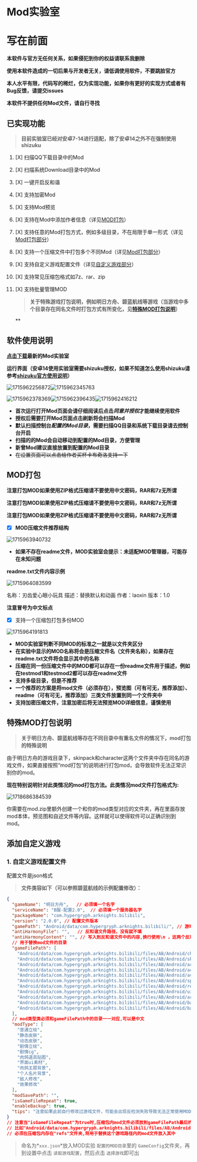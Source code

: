 # Mod实验室

# 写在前面

**本软件与官方无任何关系，如果侵犯到你的权益请联系我删除**

**使用本软件造成的一切后果与开发者无关，请低调使用软件，不要跳脸官方**

**本人水平有限，代码写的稀烂，仅为实现功能，如果你有更好的实现方式或者有Bug反馈，请提交issues**

**本软件不提供任何Mod文件，请自行寻找**

## 已实现功能

> **目前实验室已经对安卓7-14进行适配，除了安卓14之外不在强制使用shizuku**

1. [X] 扫描QQ下载目录中的Mod
2. [X] 扫描系统Download目录中的Mod
3. [X] 一键开启反和谐
4. [X] 支持加密Mod
5. [X] 支持Mod预览
6. [X] 支持在Mod中添加作者信息（详见[MOD打包](#MOD打包)）
7. [X] 支持任意的Mod打包方式，例如多级目录，不在局限于单一形式（详见[Mod打包部分](#MOD打包)）
8. [X] 支持一个压缩文件中打包多个不同Mod（详见[Mod打包部分](#MOD打包)）
9. [X] 支持自定义游戏配置文件（详见[自定义游戏部分](#添加自定义游戏)）
10. [X] 支持常见压缩包格式如7z、rar、zip
11. [X] 支持批量管理MOD

    > **关于特殊游戏打包说明，例如明日方舟、碧蓝航线等游戏（当游戏中多个目录存在同名文件时打包方式有所变化，见[特殊MOD打包说明](#特殊MOD打包说明)）**
    >

     **

## 软件使用说明

**[点击下载](https://github.com/laoxinH/crosscore-mod-manager/releases)最新的Mod实验室**

**运行界面（安卓14使用实验室需要shizuku授权，如果不知道怎么使用shizuku请参考[shizuku官方使用说明](https://shizuku.rikka.app/zh-hans/guide/setup/#%E9%80%9A%E8%BF%87%E6%97%A0%E7%BA%BF%E8%B0%83%E8%AF%95%E5%90%AF%E5%8A%A8)）**

![1715962256872](image/readme/1715962256872.png?msec=1715965017839 "app主页")![1715962345763](image/readme/1715962345763.png?msec=1715965017839 "首次打开Mod页面")

![1715962378369](/image/readme/1715962378369.png?msec=1715965017831 "shizuku授权")![1715962396435](/image/readme/1715962396435.png?msec=1715965017839 "扫描到的mod")![1715962416212](/image/readme/1715962416212.png?msec=1715965017839 "设置页面")

- **首次运行打开Mod页面会请仔细阅读后点击*同意并授权*才能继续使用软件**
- **授权后需要打开Mod页面点击刷新将会扫描Mod**
- **默认扫描控制台*配置的Mod目录*，需要扫描QQ目录和系统下载目录请去控制台开启**
- **扫描的的Mod会自动移动到配置的Mod目录，方便管理**
- **新曾Mod建议直接放置到配置的Mod目录**
- ~~在设置页面可以点击给作者买杯卡布奇洛支持一下~~

## MOD打包

**注意打包MOD如果使用ZIP格式压缩请不要使用中文密码，RAR和7z无所谓**

**注意打包MOD如果使用ZIP格式压缩请不要使用中文密码，RAR和7z无所谓**

**注意打包MOD如果使用ZIP格式压缩请不要使用中文密码，RAR和7z无所谓**

- [X] **MOD压缩文件推荐结构**

![1715963940732](/image/readme/1715963940732.png?msec=1715965017840)

- **如果不存在readme文件，MOD实验室会提示：未适配MOD管理器，可能存在未知问题**

**readme.txt文件内容示例**

![1715964083599](/image/readme/1715964083599.png?msec=1715965017836)

名称：刃齿爱心眼小玩具
描述：替换默认和动画
作者：laoxin
版本：1.0

**注意冒号为中文标点**

- [X] 支持一个压缩包打包多份MOD

![1715964191813](/image/readme/1715964191813.png?msec=1715965017839)

- **MOD实验室判断不同MOD的标准之一就是以文件夹区分**
- **在实验中显示的MOD名称将会是压缩文件名（文件夹名称），如果存在readme.txt文件将会显示其中的名称**
- **压缩在同一份压缩文件中的MOD都可以存在一份readme文件用于描述，例如在testmod1和testmod2都可以存在readme文件**
- **支持多级目录，但是不推荐**
- **一个推荐的方案是将mod文件（必须存在），预览图（可有可无，推荐添加）、readme（可有可无，推荐添加）三类文件放置到同一个文件夹中**
- **支持加密压缩文件，注意加密后将无法预览MOD详细信息，谨慎使用**

## 特殊MOD打包说明

> **关于明日方舟、碧蓝航线等存在不同目录中有重名文件的情况下，mod打包的特殊说明**

由于明日方舟的游戏目录下，skinpack和character这两个文件夹中存在同名的游戏文件，如果直接按照“mod打包”的说明进行打包mod，会导致软件无法正常识别你的mod。

**现在特别说明针对此类情况的mod打包方法。此类情况mod文件打包格式为:**

![1718686384539](image/readme/1718686384539.png)

你需要在mod.zip里额外创建一个和你的mod类型对应的文件夹，再在里面存放mod本体，预览图和自述文件等内容。这样就可以使得软件可以正确识别到mod。

## 添加自定义游戏

### 1. 自定义游戏配置文件

配置文件是json格式

> **文件类容如下（可以参照碧蓝航线的示例配置修改）：**

```json
{
  "gameName": "明日方舟",   // 必须填一个名字
  "serviceName": "B服-配置2.0",  // 必须填一个服务器名字
  "packageName": "com.hypergryph.arknights.bilibili",
  "version": "2.0.0", // 配置文件版本
  "gamePath": "Android/data/com.hypergryph.arknights.bilibili/", // 游戏的data目录
  "antiHarmonyFile": "",   // 反和谐文件路径，没有就不填
  "antiHarmonyContent": "", // 写入到反和谐文件中的内容,换行使用\n ，这两个反和谐配置没有则留空即可()空字符串"")没有不填
  // 用于替换mod文件的目录
  "gameFilePath": [
    "Android/data/com.hypergryph.arknights.bilibili/files/AB/Android/chararts/",
    "Android/data/com.hypergryph.arknights.bilibili/files/AB/Android/skinpack/",
    "Android/data/com.hypergryph.arknights.bilibili/files/AB/Android/arts/dynchars/",
    "Android/data/com.hypergryph.arknights.bilibili/files/AB/Android/avg/characters/",
    "Android/data/com.hypergryph.arknights.bilibili/files/AB/Android/avg/imgs/",
    "Android/data/com.hypergryph.arknights.bilibili/files/AB/Android/spritepack/",
    "Android/data/com.hypergryph.arknights.bilibili/files/AB/Android/refs/",
    "Android/data/com.hypergryph.arknights.bilibili/files/AB/Android/ui/rglktopic/",
    "Android/data/com.hypergryph.arknights.bilibili/files/AB/Android/arts/ui/namecardskin/",
    "Android/data/com.hypergryph.arknights.bilibili/files/AB/Android/battle/prefabs/enemies/",
    "Android/data/com.hypergryph.arknights.bilibili/files/AB/Android/battle/prefabs/effects/"
  ],
  // mod类型类必须和gameFilePath中的目录一一对应,可以是中文
  "modType": [
    "普通立绘",
    "静态皮肤",
    "动态皮肤",
    "剧情立绘",
    "剧情cg",
    "肉鸽道具贴图",
    "界面ui素材",
    "肉鸽主题背景",
    "个人名片背景",
    "敌人修改",
    "效果修改"
  ],
  "modSavePath": "",
  "isGameFileRepeat": true,
  "enableBackup": true,
  "tips": "注意如果此前自行修改过游戏文件，可能会出现反检测失败导致无法正常使用MOD，建议先清除游戏数据重新下载游戏资源后再使用MOD，如果出现反检测失败无论此前更改过游戏文件都需要重新下载游戏资源！"
}
// 注意当"isGameFileRepeat"为true时,压缩包内mod文件必须放到gameFilePath最后的路径
// 比如"Android/data/com.hypergryph.arknights.bilibili/files/AB/Android/refs/",这个gameFilePath中要想扫描到mod
// 必须在压缩包内存在"refs"文件夹,将用于替换这个游戏路径内的mod文件放入其中
```

> 命名为*`xxx.json`*放入MOD实验 `配置的MOD目录`里的 `GameConfig`文件夹，再到设置中点击 `读取游戏配置`，然后点击 `选择游戏`即可出
